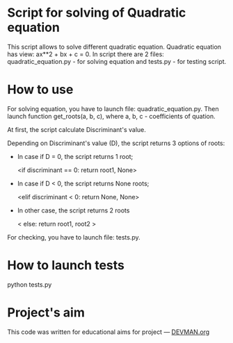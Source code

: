 # Script for solving of Quadratic equation
This script allows to solve different quadratic equation. Quadratic equation has view: ax**2 + bx + c = 0. In script there are 2 files: quadratic_equation.py - for solving equation and tests.py - for testing script.

# How to use
For solving equation, you have to launch file: quadratic_equation.py. Then launch function get_roots(a, b, c), where a, b, c - coefficients of quation.
>
At first, the script calculate Discriminant's value. 

Depending on Discriminant's value (D), the script returns 3 options of roots:
- In case if D = 0, the script returns 1 root;

     <if discriminant == 0:
        return root1, None>
- In case if D < 0, the script returns None roots;

    <elif discriminant < 0:
        return None, None>
- In other case, the script returns 2 roots

    <    else:
        return root1, root2 >

For checking, you have to launch file: tests.py.


# How to launch tests

python tests.py


# Project's aim

This code was written for educational aims for project ― [DEVMAN.org](https://devman.org)
